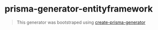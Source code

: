 # prisma-generator-entityframework

> This generator was bootstraped using [create-prisma-generator](https://github.com/YassinEldeeb/create-prisma-generator)
